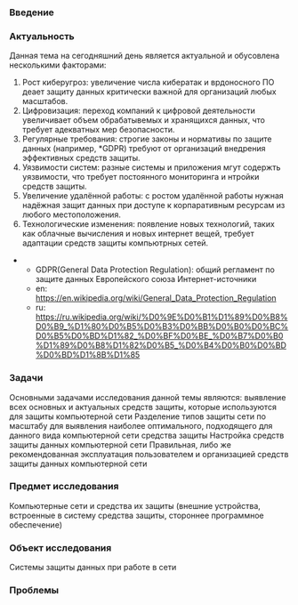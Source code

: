 ### Введение
### Актуальность
Данная тема на сегодняшний день является актуальной и обусовлена несколькими факторами:
1. Рост киберугроз: увеличение числа кибератак и врдоносного ПО деает защиту данных критически важной для организаций любых масштабов.
2. Цифровизация: переход компаний к цифровой деятельности увеличивает объем обрабатывемых и хранящихся данных, что требует адекватных мер безопасности.
3. Регулярные требования: строгие законы и нормативы по защите данных (например, *GDPR) требуют от организаций внедрения эффективных средств защиты.
4. Уязвимости систем: разные системы и приложения мгут содержть уязвимости, что требует постоянного мониторинга и нтройки средств защиты.
5. Увеличение удалённой работы: с ростом удалённой работы нужная надёжная защит данных при доступе к корпаративным ресурсам из любого местоположения.
6. Технологические изменения: появление новых технологий, таких как облачные вычисления и новых интернет вещей, требует адаптации средств защиты компьютрных сетей.
* - GDPR(General Data Protection Regulation): общий регламент по защите данных Европейского союза
  Интернет-источники
  - en: https://en.wikipedia.org/wiki/General_Data_Protection_Regulation
  - ru: https://ru.wikipedia.org/wiki/%D0%9E%D0%B1%D1%89%D0%B8%D0%B9_%D1%80%D0%B5%D0%B3%D0%BB%D0%B0%D0%BC%D0%B5%D0%BD%D1%82_%D0%BF%D0%BE_%D0%B7%D0%B0%D1%89%D0%B8%D1%82%D0%B5_%D0%B4%D0%B0%D0%BD%D0%BD%D1%8B%D1%85
### Задачи
Основными задачами исследования данной темы являются: выявление всех основных и актуальных средств защиты, которые используются для защиты компьютерной сети
Разделение типов защиты сети по масштабу для выявления наиболее оптимального, подходящего для данного вида компьютерной сети средства защиты
Настройка средств защиты данных компьютерной сети
Правильная, либо же рекомендованная эксплуатация пользователем и организацией средств защиты данных компьютерной сети

### Предмет исследования
Компьютерные сети и средства их защиты (внешние устройства, встроенные в систему средства защиты, стороннее программное обеспечение)
### Объект исследования
Системы защиты данных при работе в сети 
### Проблемы
